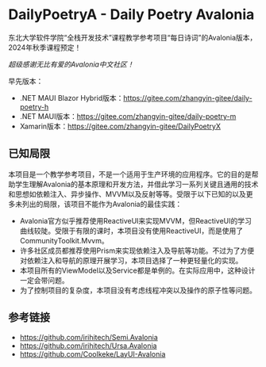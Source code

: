 #  DailyPoetryA - Daily Poetry Avalonia

东北大学软件学院“全栈开发技术”课程教学参考项目“每日诗词”的Avalonia版本，2024年秋季课程预定！

*超级感谢无比有爱的Avalonia中文社区！*

早先版本：

* .NET MAUI Blazor Hybrid版本：https://gitee.com/zhangyin-gitee/daily-poetry-h
* .NET MAUI版本：https://gitee.com/zhangyin-gitee/daily-poetry-m
* Xamarin版本：https://gitee.com/zhangyin-gitee/DailyPoetryX

## 已知局限

本项目是一个教学参考项目，不是一个适用于生产环境的应用程序。它的目的是帮助学生理解Avalonia的基本原理和开发方法，并借此学习一系列关键且通用的技术和思想如依赖注入、异步操作、MVVM以及反射等等。受限于以下已知的以及更多未列出的局限，该项目不能作为Avalonia的最佳实践：

* Avalonia官方似乎推荐使用ReactiveUI来实现MVVM，但ReactiveUI的学习曲线较陡。受限于有限的课时，本项目没有使用ReactiveUI，而是使用了CommunityToolkit.Mvvm。
* 许多社区成员都推荐使用Prism来实现依赖注入及导航等功能。不过为了方便对依赖注入和导航的原理开展学习，本项目选择了一种更轻量化的实现。
* 本项目所有的ViewModel以及Service都是单例的。在实际应用中，这种设计一定会带问题。
* 为了控制项目的复杂度，本项目没有考虑线程冲突以及操作的原子性等问题。

## 参考链接

* https://github.com/irihitech/Semi.Avalonia
* https://github.com/irihitech/Ursa.Avalonia
* https://github.com/Coolkeke/LayUI-Avalonia